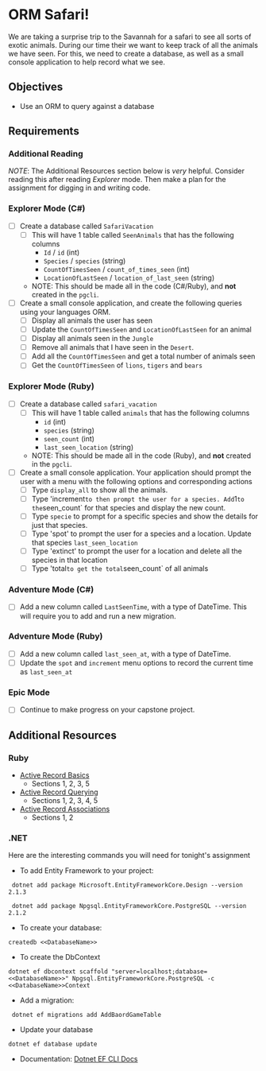 # ORM Safari!

We are taking a surprise trip to the Savannah for a safari to see all sorts of exotic animals. During our time their we want to keep track of all the animals we have seen. For this, we need to create a database, as well as a small console application to help record what we see.

## Objectives

- Use an ORM to query against a database

## Requirements

### Additional Reading

_NOTE_: The Additional Resources section below is _very_ helpful. Consider reading this after reading _Explorer_ mode. Then make a plan for the assignment for digging in and writing code.

### Explorer Mode (C#)

- [ ] Create a database called `SafariVacation`
  - [ ] This will have 1 table called `SeenAnimals` that has the following columns
    - `Id` / `id` (int)
    - `Species` / `species` (string)
    - `CountOfTimesSeen` / `count_of_times_seen` (int)
    - `LocationOfLastSeen` / `location_of_last_seen` (string)
  * NOTE: This should be made all in the code (C#/Ruby), and **not** created in the `pgcli`.
- [ ] Create a small console application, and create the following queries using your languages ORM.
  - [ ] Display all animals the user has seen
  - [ ] Update the `CountOfTimesSeen` and `LocationOfLastSeen` for an animal
  - [ ] Display all animals seen in the `Jungle`
  - [ ] Remove all animals that I have seen in the `Desert`.
  - [ ] Add all the `CountOfTimesSeen` and get a total number of animals seen
  - [ ] Get the `CountOfTimesSeen` of `lions`, `tigers` and `bears`

### Explorer Mode (Ruby)
- [ ] Create a database called `safari_vacation`
  - [ ] This will have 1 table called `animals` that has the following columns
    - `id` (int)
    - `species` (string)
    - `seen_count` (int)
    - `last_seen_location` (string)
  * NOTE: This should be made all in the code (Ruby), and **not** created in the `pgcli`.
- [ ] Create a small console application. Your application should prompt the user with a menu with the following options and corresponding actions
  - [ ] Type `display_all` to show all the animals.
  - [ ] Type 'increment` to then prompt the user for a species. Add `1` to the `seen_count` for that species and display the new count.
  - [ ] Type `specie` to prompt for a specific species and show the details for just that species.
  - [ ] Type 'spot' to prompt the user for a species and a location. Update that species `last_seen_location`
  - [ ] Type 'extinct' to prompt the user for a location and delete all the species in that location
  - [ ] Type 'total` to get the total `seen_count` of all animals

### Adventure Mode (C#)

- [ ] Add a new column called `LastSeenTime`, with a type of DateTime. This will require you to add and run a new migration.

### Adventure Mode (Ruby)

- [ ] Add a new column called `last_seen_at`, with a type of DateTime.
- [ ] Update the `spot` and `increment` menu options to record the current time as `last_seen_at`

### Epic Mode

- [ ] Continue to make progress on your capstone project.

## Additional Resources

### Ruby

- [Active Record Basics](http://guides.rubyonrails.org/active_record_basics.html)
  - Sections 1, 2, 3, 5
- [Active Record Querying](http://guides.rubyonrails.org/active_record_querying.html)
  - Sections 1, 2, 3, 4, 5
- [Active Record Associations](http://guides.rubyonrails.org/association_basics.html)
  - Sections 1, 2

### .NET

Here are the interesting commands you will need for tonight's assignment

- To add Entity Framework to your project:

```
 dotnet add package Microsoft.EntityFrameworkCore.Design --version 2.1.3

 dotnet add package Npgsql.EntityFrameworkCore.PostgreSQL --version 2.1.2
```

- To create your database:

```
createdb <<DatabaseName>>
```

- To create the DbContext

```
dotnet ef dbcontext scaffold "server=localhost;database=<<DatabaseName>>" Npgsql.EntityFrameworkCore.PostgreSQL -c <<DatabaseName>>Context

```

- Add a migration:

```
 dotnet ef migrations add AddBaordGameTable
```

- Update your database

```
dotnet ef database update
```

- Documentation: [Dotnet EF CLI Docs](https://docs.microsoft.com/en-us/ef/core/miscellaneous/cli/dotnet)

